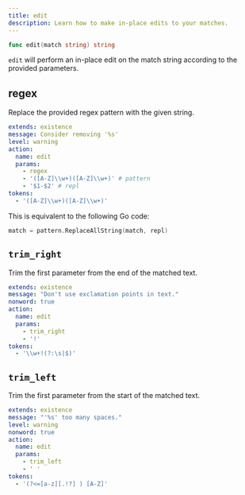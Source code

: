 ```yaml
---
title: edit
description: Learn how to make in-place edits to your matches.
---
```


```go
func edit(match string) string
```

`edit` will perform an in-place edit on the match string according to the
provided parameters.

## regex

Replace the provided regex pattern with the given string.

```yaml
extends: existence
message: Consider removing '%s'
level: warning
action:
  name: edit
  params:
    - regex
    - '([A-Z]\\w+)([A-Z]\\w+)' # pattern
    - '$1-$2' # repl
tokens:
  - '([A-Z]\\w+)([A-Z]\\w+)'
```

This is equivalent to the following Go code:

```go
match = pattern.ReplaceAllString(match, repl)
```

## `trim_right`

Trim the first parameter from the end of the matched text.

```yaml
extends: existence
message: "Don't use exclamation points in text."
nonword: true
action:
  name: edit
  params:
    - trim_right
    - '!'
tokens:
  - '\\w+!(?:\s|$)'
```

## `trim_left`

Trim the first parameter from the start of the matched text.

```yaml
extends: existence
message: "'%s' too many spaces."
level: warning
nonword: true
action:
  name: edit
  params:
    - trim_left
    - ' '
tokens:
  - '(?<=[a-z][.!?] ) [A-Z]'
```

